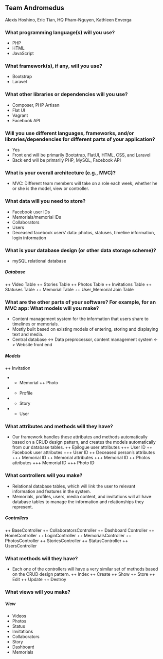 ## Team Andromedus

Alexis Hoshino, Eric Tian, HQ Pham-Nguyen, Kathleen Enverga

### What programming language(s) will you use?

+ PHP
+ HTML
+ JavaScript

### What framework(s), if any, will you use?

+ Bootstrap
+ Laravel

### What other libraries or dependencies will you use?

+ Composer, PHP Artisan
+ Flat UI
+ Vagrant
+ Facebook API

### Will you use different languages, frameworks, and/or libraries/dependencies for different parts of your application?

+ Yes
+ Front end will be primarily Bootstrap, FlatUI, HTML, CSS, and Laravel
+ Back end will be primarily PHP, MySQL, Facebook API

### What is your overall architecture (e.g., MVC)?

+ MVC: Different team members will take on a role each week, whether he or she is the model, view or controller.

### What data will you need to store?

+ Facebook user IDs
+ Memorials/memorial IDs
+ Collaborators
+  Users
+ Deceased facebook users’ data: photos, statuses, timeline information, login information

### What is your database design (or other data storage scheme)?

+ mySQL relational database

##### Database
++ Video Table
++ Stories Table
++ Photos Table
++ Invitations Table
++ Statuses Table
++ Memorial Table
++ User_Memorial Join Table


### What are the other parts of your software? For example, for an MVC app: What models will you make? 

+ Content management system for the information that users share to timelines or memorials.
+ Mostly built based on existing models of entering, storing and displaying text and media.
+ Central database <-> Data preprocessor, content management system <-> Website front end

##### Models
++ Invitation
+ + Memorial
++  Photo
+ + Profile
+ + Story
+ + User

### What attributes and methods will they have?

+ Our framework handles these attributes and methods automatically based on a CRUD design pattern, and creates the models automatically from our database tables.
++ Epilogue user attributes
	+++  User ID
++  Facebook user attributes
	+++  User ID
++  Deceased person’s attributes
	+++  Memorial ID
++  Memorial attributes
	+++  Memorial ID
++  Photos attributes
	+++  Memorial ID
	+++ Photo ID

### What controllers will you make?

+ Relational database tables, which will link the user to relevant information and features in the system.
+ Memorials, profiles, users, media content, and invitations will all have database tables to manage the information and relationships they represent.

##### Controllers
++  BaseController
++ CollaboratorsController
++ Dashboard Controller
++ HomeController
++ LoginController
++ MemorialsController
++ PhotosController
++ StoriesController
++ StatusController
++ UsersController

### What methods will they have?

+ Each one of the controllers will have a very similar set of methods based on the CRUD design pattern.
++ Index
++ Create
++ Show
++ Store
++ Edit
++ Update
++ Destroy


### What views will you make?

##### View
+ Videos
+ Photos
+ Status
+ Invitations
+ Collaborators
+ Story
+ Dashboard
+ Memorials


